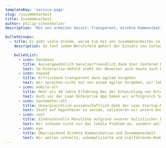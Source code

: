 ```yaml
---
templateKey: 'service-page'
slug: /zusammenarbeit
title: Zusammenarbeit
author: philip-schoenholzer
description: 'Mit uns arbeiten heisst: Transparent, direkte Kommunikation, benutzerfreundliche Lösungen, eindrucksvolle Resultate.'

bulletGroups:
  - title: Es gibt viele Gründe, warum Sie mit uns zusammenarbeiten sollten.
    description: In fast jedem Berufsfeld gehört der Einsatz von Softwareprodukten zum Alltag. Umso wichtiger ist es, dass die Verwendung dieser Hilfsmittel problemlos funktioniert. Bestenfalls machen die Apps und Applikationen sogar Spass. Bei der individuellen Softwareentwicklung halten wir uns an das <a target="_blank" rel="noopener noreferrer" href="http://www.lean-enterprise-app.com/">Manifest der Lean Enterprise App</a>.

    bulletList:
      - icon: database
        title: Aussergewöhnlich benutzerfreundlich dank User Centered Design
        text: Im Enterprise-Umfeld steht der Benutzer auch heute noch hinten an. Der moderne Benutzer lässt sich aber nicht mehr nur mit Funktionen abspecken, sondern erwartet auch eine entsprechend verständliche, einfache und schnelle Bedienung. Mit User Centered Design steht der Benutzer im Zentrum. Dieses aussergewöhliche Vorgehen für Enterprise-Software führt zu aussergewöhnlich benutzerfreundlichen Lösungen.
      - icon: expand
        title: Erfrischend transparent dank agilem Vorgehen
        text: Wir sprechen nicht nur von einem agilen Vorgehen, wir leben es tatsächlich und dies mit grossem Erfolg. Der Fortschritt eines Projektes wird bei uns nicht nur kommuniziert sondern von Ihnen in Ihrem Unternehmen erlebt. Sie stellen den Fortschritt anhand funktionierender Software fest, welche bei Ihnen tatsächlich im Einsatz ist. Alle zwei Wochen erhalten Sie ein echtes Software-Update!
      - icon: mobile-alt
        title: Mehr als 40 Jahre Erfahrung bei der Entwicklung von Enterprise-Software
        text: Auch vor der Lean Enterprise App haben wir erfolgreich Software entwickelt. Wir haben Einsicht in die Prozesse und Abläufe in Unternehmen und deren Software gehabt. All dieses Wissen ist in die Lean Enterprise App geflossen.
      - icon: tachometer-alt
        title: Unvergleichlich wissenschaftlich dank der Lean Startup-Methodik
        text: Statt auf Hypothesen zu setzen, validieren wir unsere Annahmen. Ideen, Lösungen und Annahmen werden bei uns möglichst einfach getestet, bevor diese umgesetzt werden. So verschwenden wir keine kostbare Entwicklungszeit.
      - icon: user
        title: Eindrucksvolle Resultate aufgrund unserer holistischer Betrachtung
        text: Wir schauen nicht nur das lokale Problem an, sondern wollen immer auch den Gesamtkontext verstehen um echte, ganzheitliche und funktionierende Lösungen liefern zu können.
      - icon: eye
        title: Überraschend direkte Kommunikation und Zusammenarbeit
        text: Wir wollen schnelle, unkomplizierte und zielführende Kommunikation. Keine Meetings und keine Mails. Tauchen Fragen auf oder stehen Entscheidungen an, so werden diese sofort in Angriff genommen. Der direkte Kontakt ist uns wichtig und lässt Missverständnisse gar nicht erst aufkommen.
---
```

